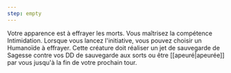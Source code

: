 ```yaml
---
step: empty
---
```

Votre apparence est à effrayer les morts. Vous maîtrisez la compétence Intimidation. Lorsque vous lancez l'initiative, vous pouvez choisir un Humanoïde à effrayer. Cette créature doit réaliser un jet de sauvegarde de Sagesse contre vos DD de sauvegarde aux sorts ou être [[apeuré|apeurée]] par vous jusqu'à la fin de votre prochain tour.
